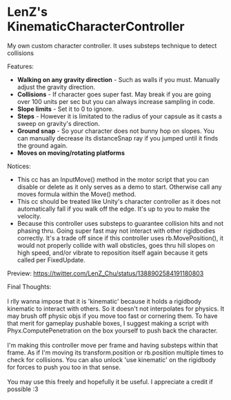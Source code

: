 # LenZ's KinematicCharacterController
My own custom character controller. It uses substeps technique to detect collisions

Features:

- **Walking on any gravity direction** - Such as walls if you must. Manually adjust the gravity direction.
- **Collisions** - If character goes super fast. May break if you are going over 100 units per sec but you can always increase sampling in code.
- **Slope limits** - Set it to 0 to ignore.
- **Steps** - However it is limitated to the radius of your capsule as it casts a sweep on gravity's direction.
- **Ground snap** - So your character does not bunny hop on slopes. You can manually decrease its distanceSnap ray if you jumped until it finds the ground again.
- **Moves on moving/rotating platforms**

Notices:

- This cc has an InputMove() method in the motor script that you can disable or delete as it only serves as a demo to start. Otherwise call any moves formula within the Move() method.
- This cc should be treated like Unity's character controller as it does not automatically fall if you walk off the edge. It's up to you to make the velocity. 
- Because this controller uses substeps to guarantee collision hits and not phasing thru. Going super fast may not interact with other rigidbodies correctly. It's a trade off since if this controller uses rb.MovePosition(), it would not properly collide with wall obsticles, goes thru hill slopes on high speed, and/or vibrate to reposition itself again because it gets called per FixedUpdate.

Preview:
https://twitter.com/LenZ_Chu/status/1388902584191180803


Final Thoughts:
 <br/> <br/> I rlly wanna impose that it is 'kinematic' because it holds a rigidbody kinematic to interact with others. So it doesn't not interpolates for physics. It may brush off physic objs if you move too fast or cornering them. To have that merit for gameplay pushable boxes, I suggest making a script with Phyx.ComputePenetration on the box yourself to push back the character.
  <br/> <br/>I'm making this controller move per frame and having substeps within that frame. As if I'm moving its transform.position or rb.position multiple times to check for collisions. You can also unlock 'use kinematic' on the rigidbody for forces to push you too in that sense.
<br/> <br/> You may use this freely and hopefully it be useful. I appreciate a credit if possible  :3
